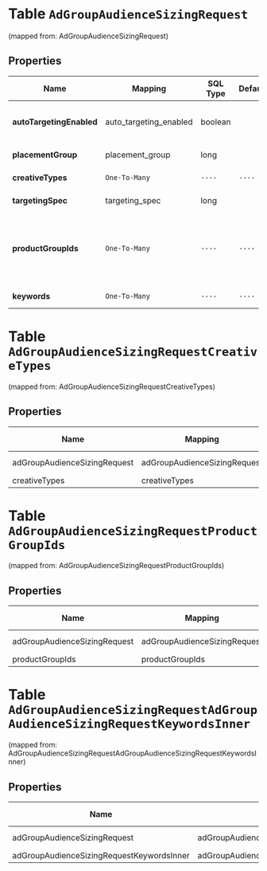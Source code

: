 
# Table `AdGroupAudienceSizingRequest`
(mapped from: AdGroupAudienceSizingRequest)

## Properties
Name | Mapping | SQL Type | Default | Type | Description | Notes
---- | ------- | -------- | ------- | ---- | ----------- | -----
**autoTargetingEnabled** | auto_targeting_enabled | boolean |  | **kotlin.Boolean** | Enable auto-targeting for ad group. Also known as &lt;a href&#x3D;\&quot;https://help.pinterest.com/en/business/article/expanded-targeting\&quot; target&#x3D;\&quot;_blank\&quot;&gt;\&quot;expanded targeting\&quot;&lt;/a&gt;. |  [optional]
**placementGroup** | placement_group | long |  | [**PlacementGroupType**](PlacementGroupType.md) | &lt;a href&#x3D;\&quot;/docs/redoc/#section/Placement-group\&quot;&gt;Placement group&lt;/a&gt;. |  [optional] [foreignkey]
**creativeTypes** | `One-To-Many` | `----` | `----`  | [**creative_types**](#kotlin.Array&lt;CreativeTypes&gt;) | Pin creative types filter. &lt;/p&gt;&lt;strong&gt;Note:&lt;/strong&gt; SHOP_THE_PIN has been deprecated. Please use COLLECTION instead. |  [optional]
**targetingSpec** | targeting_spec | long |  | [**TargetingSpec**](TargetingSpec.md) |  |  [optional] [foreignkey]
**productGroupIds** | `One-To-Many` | `----` | `----`  | **kotlin.Array&lt;kotlin.String&gt;** | Targeted product group IDs. &lt;/p&gt;&lt;strong&gt;Note:&lt;/strong&gt; This can only be combined with shopping/catalog sales campaigns. For more information, &lt;a href&#x3D;\&quot;https://help.pinterest.com/en/business/article/shopping-ads#section-14571\&quot; target&#x3D;\&quot;_blank\&quot;&gt;click here&lt;/a&gt;. SHOPPING_RETARGETING must be included in targeting_spec object or this field will be ignored. |  [optional]
**keywords** | `One-To-Many` | `----` | `----`  | [**kotlin.Array&lt;AdGroupAudienceSizingRequestKeywordsInner&gt;**](AdGroupAudienceSizingRequestKeywordsInner.md) | Array of keyword objects. If the keywords field is missing, all keywords will be targeted. |  [optional]




# **Table `AdGroupAudienceSizingRequestCreativeTypes`**
(mapped from: AdGroupAudienceSizingRequestCreativeTypes)

## Properties
Name | Mapping | SQL Type | Default | Type | Description | Notes
---- | ------- | -------- | ------- | ---- | ----------- | -----
adGroupAudienceSizingRequest | adGroupAudienceSizingRequest | long | | kotlin.Long | Primary Key | *one*
creativeTypes | creativeTypes | text | | kotlin.String | Foreign Key | *many*




# **Table `AdGroupAudienceSizingRequestProductGroupIds`**
(mapped from: AdGroupAudienceSizingRequestProductGroupIds)

## Properties
Name | Mapping | SQL Type | Default | Type | Description | Notes
---- | ------- | -------- | ------- | ---- | ----------- | -----
adGroupAudienceSizingRequest | adGroupAudienceSizingRequest | long | | kotlin.Long | Primary Key | *one*
productGroupIds | productGroupIds | text | | kotlin.String | Foreign Key | *many*



# **Table `AdGroupAudienceSizingRequestAdGroupAudienceSizingRequestKeywordsInner`**
(mapped from: AdGroupAudienceSizingRequestAdGroupAudienceSizingRequestKeywordsInner)

## Properties
Name | Mapping | SQL Type | Default | Type | Description | Notes
---- | ------- | -------- | ------- | ---- | ----------- | -----
adGroupAudienceSizingRequest | adGroupAudienceSizingRequest | long | | kotlin.Long | Primary Key | *one*
adGroupAudienceSizingRequestKeywordsInner | adGroupAudienceSizingRequestKeywordsInner | long | | kotlin.Long | Foreign Key | *many*



